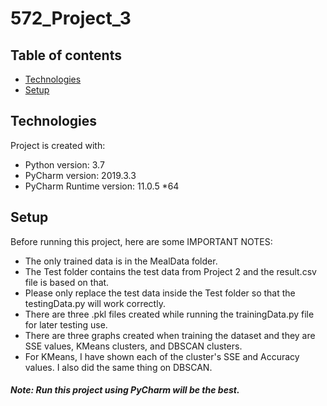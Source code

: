# 572_Project_3

## Table of contents
* [Technologies](#technologies)
* [Setup](#setup)

## Technologies
Project is created with:
* Python version: 3.7
* PyCharm version: 2019.3.3
* PyCharm Runtime version: 11.0.5 *64
	
## Setup
Before running this project, here are some IMPORTANT NOTES:
* The only trained data is in the MealData folder.
* The Test folder contains the test data from Project 2 and the result.csv file is based on that.
* Please only replace the test data inside the Test folder so that the testingData.py will work correctly.
* There are three .pkl files created while running the trainingData.py file for later testing use.
* There are three graphs created when training the dataset and they are SSE values, KMeans clusters, and DBSCAN clusters.
* For KMeans, I have shown each of the cluster's SSE and Accuracy values. I also did the same thing on DBSCAN.

##### Note: Run this project using PyCharm will be the best.
